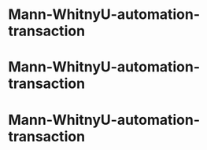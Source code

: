 # Mann-WhitnyU-automation-transaction
# Mann-WhitnyU-automation-transaction
# Mann-WhitnyU-automation-transaction
